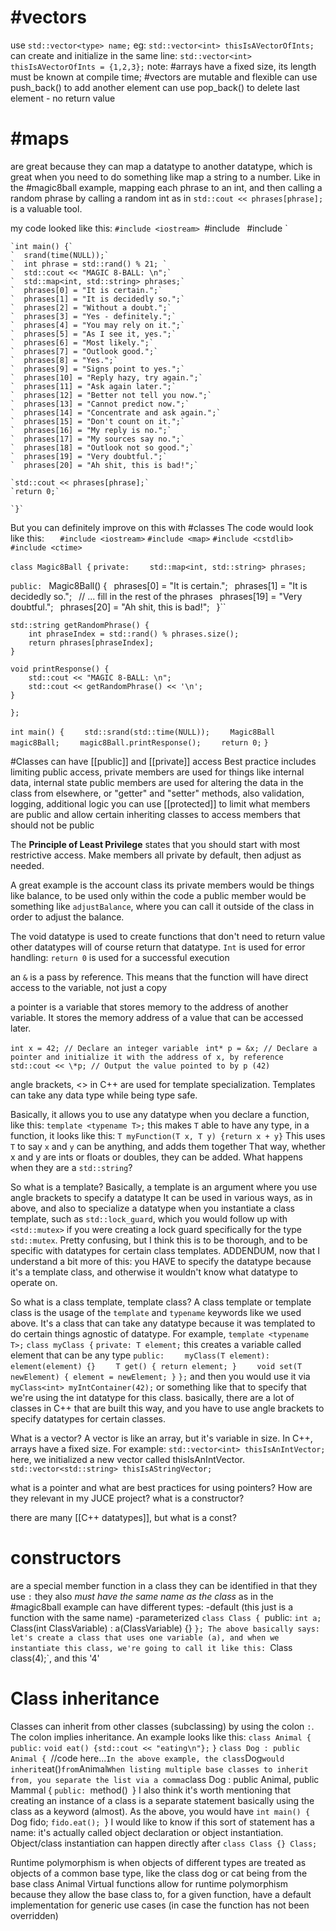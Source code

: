 # #vectors
use `std::vector<type> name;`
eg: `std::vector<int> thisIsAVectorOfInts;`
can create and initialize in the same line: `std::vector<int> thisIsAVectorOfInts = {1,2,3};`
note: #arrays have a fixed size, its length must be known at compile time; #vectors are mutable and flexible
can use push_back() to add another element
can use pop_back() to delete last element - no return value
# #maps
are great because they can map a datatype to another datatype, which is great when you need to do something like map a string to a number. Like in the #magic8ball example, mapping each phrase to an int, and then calling a random phrase by calling a random int as in `std::cout << phrases[phrase];` is a valuable tool.

my code looked like this:
	`#include <iostream>
	`#include <map>`
	`#include <cstdlib>`
	
	`int main() {`
	`  srand(time(NULL));`
	`  int phrase = std::rand() % 21; `
	`  std::cout << "MAGIC 8-BALL: \n";`
	`  std::map<int, std::string> phrases;`
	`  phrases[0] = "It is certain.";`
	`  phrases[1] = "It is decidedly so.";`
	`  phrases[2] = "Without a doubt.";`
	`  phrases[3] = "Yes - definitely.";`
	`  phrases[4] = "You may rely on it.";`
	`  phrases[5] = "As I see it, yes.";`
	`  phrases[6] = "Most likely.";`
	`  phrases[7] = "Outlook good.";`
	`  phrases[8] = "Yes.";`
	`  phrases[9] = "Signs point to yes.";`
	`  phrases[10] = "Reply hazy, try again.";`
	`  phrases[11] = "Ask again later.";`
	`  phrases[12] = "Better not tell you now.";`
	`  phrases[13] = "Cannot predict now.";`
	`  phrases[14] = "Concentrate and ask again.";`
	`  phrases[15] = "Don't count on it.";`
	`  phrases[16] = "My reply is no.";`
	`  phrases[17] = "My sources say no.";`
	`  phrases[18] = "Outlook not so good.";`
	`  phrases[19] = "Very doubtful.";`
	`  phrases[20] = "Ah shit, this is bad!";`
	
	`std::cout << phrases[phrase];`
	`return 0;`
	
	`}`

But you can definitely improve on this with #classes
The code would look like this:
`	#include <iostream>`
`#include <map>`
`#include <cstdlib>`
`#include <ctime>`

`class Magic8Ball {`
`private:`
`    std::map<int, std::string> phrases;`

`public:
`    Magic8Ball() {`
`        phrases[0] = "It is certain.";`
`        phrases[1] = "It is decidedly so.";`
`        // ... fill in the rest of the phrases`
`        phrases[19] = "Very doubtful.";`
`        phrases[20] = "Ah shit, this is bad!";`
`    }``

    std::string getRandomPhrase() {
        int phraseIndex = std::rand() % phrases.size(); 
        return phrases[phraseIndex];
    }

    void printResponse() {
        std::cout << "MAGIC 8-BALL: \n";
        std::cout << getRandomPhrase() << '\n';
    }
`};`

`int main() {`
`    std::srand(std::time(NULL));`
`    Magic8Ball magic8Ball;`
`    magic8Ball.printResponse();`
`    return 0;`
`}`

#Classes can have [[public]] and [[private]] access
Best practice includes limiting public access,
private members are used for things like internal data, internal state
public members are used for altering the data in the class from elsewhere, or "getter" and "setter" methods, also validation, logging, additional logic
you can use [[protected]] to limit what members are public and allow certain inheriting classes to access members that should not be public

The **Principle of Least Privilege** states that you should start with most restrictive access. Make members all private by default, then adjust as needed.

A great example is the account class
its private members would be things like balance, to be used only within the code
a public member would be something like `adjustBalance`, where you can call it outside of the class in order to adjust the balance.

The void datatype is used to create functions that don't need to return value
other datatypes will of course return that datatype.
`Int` is used for error handling: `return 0` is used for a successful execution

an `&` is a pass by reference. This means that the function will have direct access to the variable, not just a copy

a pointer is a variable that stores memory to the address of another variable. It stores the memory address of a value that can be accessed later.

`int x = 42; // Declare an integer variable `
`int* p = &x; // Declare a pointer and initialize it with the address of x, by reference`
`std::cout << \*p; // Output the value pointed to by p (42)`

angle brackets, <> in C++ are used for template specialization. Templates can take any data type while being type safe. 

Basically, it allows you to use any datatype when you declare a function, like this:
`template <typename T>;` this makes `T` able to have any type, in a function, it looks like this:
`T myFunction(T x, T y) {return x + y}` This uses `T` to say `x` and `y` can be anything, and adds them together
That way, whether x and y are ints or floats or doubles, they can be added.
What happens when they are a `std::string`?

So what is a template?
Basically, a template is an argument where you use angle brackets to specify a datatype
It can be used in various ways, as in above, and also to specialize a datatype when you instantiate a class template, such as `std::lock_guard`, which you would follow up with `<std::mutex>` if you were creating a lock guard specifically for the type `std::mutex`. Pretty confusing, but I think this is to be thorough, and to be specific with datatypes for certain class templates. ADDENDUM, now that I understand a bit more of this: you HAVE to specify the datatype because it's a template class, and otherwise it wouldn't know what datatype to operate on.

So what is a class template, template class?
A class template or template class is the usage of the `template` and `typename` keywords like we used above. It's a class that can take any datatype because it was templated to do certain things agnostic of datatype. For example,
`template <typename T>;`
`class myClass {`
`private: T element;` this creates a variable called element that can be any type
`public:`
`    myClass(T element): element(element) {}`
`    T get() { return element; }`
`    void set(T newElement) { element = newElement; }`
`};`
and then you would use it via `myClass<int> myIntContainer(42);` or something like that to specify that we're using the int datatype for this class.
basically, there are a lot of classes in C++ that are built this way, and you have to use angle brackets to specify datatypes for certain classes.

What is a vector?
A vector is like an array, but it's variable in size. In C++, arrays have a fixed size.
For example:
`std::vector<int> thisIsAnIntVector;` here, we initialized a new vector called thisIsAnIntVector.
`std::vector<std::string> thisIsAStringVector;`

what is a pointer and what are best practices for using pointers? How are they relevant in my JUCE project?
what is a constructor?

there are many [[C++ datatypes]], but what is a const?

# constructors 
are a special member function in a class
they can be identified in that they use `:` 
they also *must have the same name as the class* as in the #magic8ball example
can have different types: 
-default (this just is a function with the same name)
-parameterized
	`class Class {
	`public:
		`int a;
		`Class(int ClassVariable) : a(ClassVariable) {}
	`};
The above basically says:
	let's create a class that uses one variable (a), and when we instantiate this class, we're going to call it like this: `Class class(4);`, and this '4' 
# Class inheritance
Classes can inherit from other classes (subclassing) by using the colon `:`. The colon implies inheritance. An example looks like this:
`class Animal {`
	`public:`
		`void eat() {std::cout << "eating\n"};`
`}`
`class Dog : public Animal {
	`//code here...`
In the above example, the class `Dog` would inherit `eat()` from `Animal`
When listing multiple base classes to inherit from, you separate the list via a comma
`class Dog : public Animal, public Mammal {
	`public:
		`method()`
	`}
I also think it's worth mentioning that creating an instance of a class is a separate statement basically using the class as a keyword (almost). As the above, you would have
	`int main() {
		`Dog fido;
		`fido.eat();
		`}
I would like to know if this sort of statement has a name: it's actually called object declaration or object instantiation.
Object/class instantiation can happen directly after
	`class Class {} Class;`

Runtime polymorphism is when objects of different types are treated as objects of a common base type, like the class dog or cat being from the base class Animal
Virtual functions allow for runtime polymorphism because they allow the base class to, for a given function, have a default implementation for generic use cases (in case the function has not been overridden)
